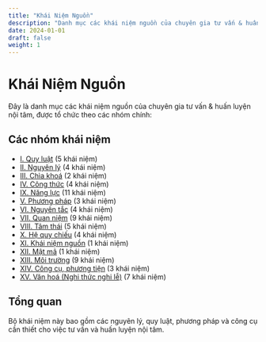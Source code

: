 ```yaml
---
title: "Khái Niệm Nguồn"
description: "Danh mục các khái niệm nguồn của chuyên gia tư vấn & huấn luyện nội tâm"
date: 2024-01-01
draft: false
weight: 1
---
```


# Khái Niệm Nguồn

Đây là danh mục các khái niệm nguồn của chuyên gia tư vấn & huấn luyện nội tâm, được tổ chức theo các nhóm chính:

## Các nhóm khái niệm

- [I. Quy luật](i-quy-luật/) (5 khái niệm)
- [II. Nguyên lý](ii-nguyên-lý/) (4 khái niệm)
- [III. Chìa khoá](iii-chìa-khoá/) (2 khái niệm)
- [IV. Công thức](iv-công-thức/) (4 khái niệm)
- [IX. Năng lực](ix-năng-lực/) (11 khái niệm)
- [V. Phương pháp](v-phương-pháp/) (3 khái niệm)
- [VI. Nguyên tắc](vi-nguyên-tắc/) (4 khái niệm)
- [VII. Quan niệm](vii-quan-niệm/) (9 khái niệm)
- [VIII. Tâm thái](viii-tâm-thái/) (5 khái niệm)
- [X. Hệ quy chiếu](x-hệ-quy-chiếu/) (4 khái niệm)
- [XI. Khái niệm nguồn](xi-khái-niệm-nguồn/) (1 khái niệm)
- [XII. Mật mã](xii-mật-mã/) (1 khái niệm)
- [XIII. Môi trường](xiii-môi-trường/) (9 khái niệm)
- [XIV. Công cụ, phương tiện](xiv-công-cụ,-phương-tiện/) (3 khái niệm)
- [XV. Văn hoá (Nghi thức nghi lễ)](xv-văn-hoá-nghi-thức-nghi-lễ/) (7 khái niệm)

## Tổng quan

Bộ khái niệm này bao gồm các nguyên lý, quy luật, phương pháp và công cụ cần thiết cho việc tư vấn và huấn luyện nội tâm.
